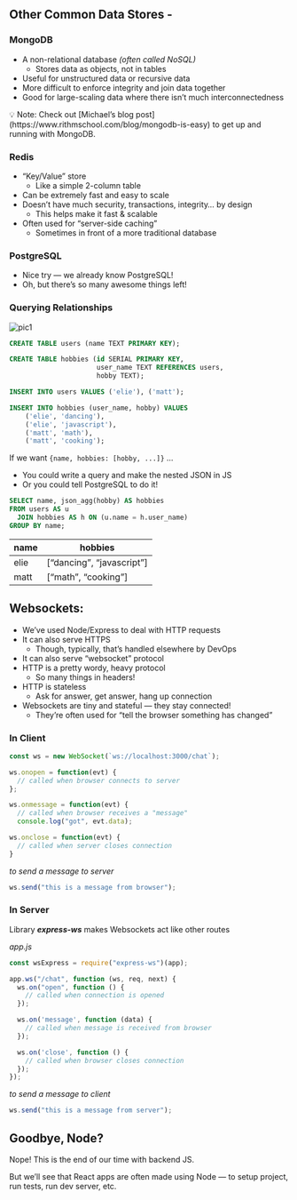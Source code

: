 ## Other Common Data Stores -

### MongoDB
- A non-relational database *(often called NoSQL)*
    - Stores data as objects, not in tables
- Useful for unstructured data or recursive data
- More difficult to enforce integrity and join data together
- Good for large-scaling data where there isn’t much interconnectedness

<aside>
💡 Note: Check out [Michael’s blog post](https://www.rithmschool.com/blog/mongodb-is-easy) to get up and running with MongoDB.

</aside>

### Redis
- “Key/Value” store
    - Like a simple 2-column table
- Can be extremely fast and easy to scale
- Doesn’t have much security, transactions, integrity… by design
    - This helps make it fast & scalable
- Often used for “server-side caching”
    - Sometimes in front of a more traditional database

### PostgreSQL
- Nice try — we already know PostgreSQL!
- Oh, but there’s so many awesome things left!

### Querying Relationships

![pic1](https://lessons.springboard.com/image/https%3A%2F%2Fs3-us-west-2.amazonaws.com%2Fsecure.notion-static.com%2F5c1ff064-58b4-4e5a-8705-fff442b2e331%2Fgraphviz-f4945cd83a90468d2743fad86742f3c197b58f95.svg?table=block&id=a5aa9614-eaf5-4058-99d9-016f56bd1537&spaceId=163f1722-85e9-4a3c-adba-457a91094f00&userId=&cache=v2)

```sql
CREATE TABLE users (name TEXT PRIMARY KEY);

CREATE TABLE hobbies (id SERIAL PRIMARY KEY,
                      user_name TEXT REFERENCES users,
                      hobby TEXT);

INSERT INTO users VALUES ('elie'), ('matt');

INSERT INTO hobbies (user_name, hobby) VALUES
    ('elie', 'dancing'),
    ('elie', 'javascript'),
    ('matt', 'math'),
    ('matt', 'cooking');
```

If we want `{name, hobbies: [hobby, ...]}` …

- You could write a query and make the nested JSON in JS
- Or you could tell PostgreSQL to do it!

```sql
SELECT name, json_agg(hobby) AS hobbies
FROM users AS u
  JOIN hobbies AS h ON (u.name = h.user_name)
GROUP BY name;
```

| name | hobbies                   |
| ---- | ------------------------- |
| elie | [“dancing”, “javascript”] |
| matt | [“math”, “cooking”]       |

## Websockets:

- We’ve used Node/Express to deal with HTTP requests
- It can also serve HTTPS
    - Though, typically, that’s handled elsewhere by DevOps
- It can also serve “websocket” protocol
- HTTP is a pretty wordy, heavy protocol
    - So many things in headers!
- HTTP is stateless
    - Ask for answer, get answer, hang up connection
- Websockets are tiny and stateful — they stay connected!
    - They’re often used for “tell the browser something has changed”

### In Client
```js
const ws = new WebSocket(`ws://localhost:3000/chat`);

ws.onopen = function(evt) {
  // called when browser connects to server
};

ws.onmessage = function(evt) {
  // called when browser receives a "message"
  console.log("got", evt.data);

ws.onclose = function(evt) {
  // called when server closes connection
}
```

_to send a message to server_
```js
ws.send("this is a message from browser");
```

### In Server
Library ***express-ws*** makes Websockets act like other routes

_app.js_
```js
const wsExpress = require("express-ws")(app);

app.ws("/chat", function (ws, req, next) {
  ws.on("open", function () {
    // called when connection is opened
  });

  ws.on('message', function (data) {
    // called when message is received from browser
  });

  ws.on('close', function () {
    // called when browser closes connection
  });
});
```

_to send a message to client_
```js
ws.send("this is a message from server");
```

## Goodbye, Node?

Nope! This is the end of our time with backend JS.

But we’ll see that React apps are often made using Node — to setup project, run tests, run dev server, etc.
